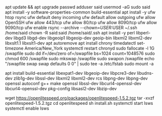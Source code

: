 apt update && apt upgrade
passwd
adduser said
usermod -aG sudo said
apt install -y software-properties-common build-essential
apt install -y ufw htop rsync
ufw default deny incoming
ufw default allow outgoing
ufw allow OpenSSH
ufw allow 443/tcp
ufw allow 80/tcp
ufw allow 8090/tcp
ufw allow 9090/tcp
ufw enable
rsync --archive --chown=$USER:$USER ~/.ssh /home/said
chown -R said:said /home/said/.ssh
apt install -y perl libperl-dev libgd3 libgd-dev libgeoip1 libgeoip-dev geoip-bin libxml2 libxml2-dev libxslt1.1 libxslt1-dev
apt autoremove
apt install chrony
timedatectl set-timezone America/New_York
systemctl restart chronyd
sudo fallocate -l 1G /swapfile
sudo dd if=/dev/zero of=/swapfile bs=1024 count=1048576
sudo chmod 600 /swapfile
sudo mkswap /swapfile
sudo swapon /swapfile
echo "/swapfile swap swap defaults 0 0" | sudo tee -a /etc/fstab
sudo mount -a

apt install build-essential libexpat1-dev libgeoip-dev libpcre3-dev libudns-dev zlib1g-dev libssl-dev libxml2 libxml2-dev rcs libpng-dev libpng-dev openssl autoconf g++ make openssl libssl-dev libcurl4-openssl-dev libcurl4-openssl-dev pkg-config libsasl2-dev libzip-dev

wget https://openlitespeed.org/packages/openlitespeed-1.5.2.tgz
tar -xvzf openlitespeed-1.5.2.tgz
cd openlitespeed
sh install.sh
systemctl start lsws
systemctl enable lsws
